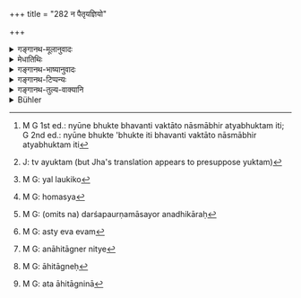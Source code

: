 +++
title = "282 न पैतृयज्ञियो"

+++

<details><summary>गङ्गानथ-मूलानुवादः</summary>

The oblation into fire made in connection with the rite in honour of the Pitṛs has not been prescribed as to be offered into the common fire; and for the Brāhmaṇa who has set up the fire, there is no Śrāddha apart from the Moonless day.—(282)
</details>

<details><summary>मेधातिथिः</summary>

पितृयज्ञाङ्गभूतो **होमः पैतृयज्ञिकः** स **लौकिके** स्मार्ते **ऽग्नौ** **न विधीयते** । शास्त्रेण कर्तव्यतया न चोद्यते । तस्मात् त्रिः संवत्सरस्यानाहिताग्निना कर्तव्यम् । यद्य् अपि त्रिःकृतम् अपि भवत्य् एव कृतं लौकिके ऽग्नौ, तथापि संवत्सरापेक्षया अकृतम् एव तद् भवति । प्रस्थभोजनो हि न्यूने भुक्ते ऽभुक्त इति[^४९३] । अर्थवादतया पूर्वशेषम् इदं पूर्वे व्याचक्षते ।


[^४९३]:
     M G 1st ed.: nyūne bhukte bhavanti vaktāto nāsmābhir atyabhuktam iti; G 2nd ed.: nyūne bhukte 'bhukte iti bhavanti vaktāto nāsmābhir atyabhuktam iti

- इदं तु युक्तम्[^४९४] । यदि लौकिको[^४९५] ऽग्निर् विवाहादाव् अपरिगृहीतस् तस्मिञ् छ्राद्धाङ्गभूतो होमो न कर्तव्य इत्य् उच्यते । होमप्रतिषेधेन च तद्व्यतिरिक्तम् अन्यत् कर्म कर्तव्यम् इत्य् उक्तं भवति । इतरथा परिगृहीताग्नेर् अपि[^४९६] पार्वणश्राद्धाङ्गत्वेन विधानाद् अनग्निकस्य श्राद्धानधिकार एव स्यात् । यथान्धस्याज्यावेक्षणाशक्त्या न दर्शपौर्णमासयोर् अधिकारः[^४९७] । अस्मिंस् तु सति साग्निकस्य होमवत् श्राद्धम् अनग्निकस्य तद्वर्जितम् अपि ज्ञापितं भवति । तथा च "अग्न्यभावे" (म्ध् ३.२०२) इत्य् अस्यायम् एव विषयः ।


[^४९७]:
     M G: (omits na) darśapaurṇamāsayor anadhikāraḥ


[^४९६]:
     M G: homasya


[^४९५]:
     M G: yal laukiko


[^४९४]:
     J: tv ayuktam (but Jha's translation appears to presuppose yuktam)

- <u>ये</u> ऽपि व्याचक्षते पिण्डपितृयज्ञो ऽभिप्रेतः तत्र यो होमः स लौकिके स्मार्ते ऽग्नौ नास्ति, ते ऽपि न युक्तम् आहुः । अस्त्व् एवम्[^४९८] अनाहिताग्निर् नित्यत्वे[^४९९] श्रपयित्वा जुहुयाद् इत्यादि । **न दर्शेण विना श्राद्धं** ग्रहोपरागादाव् आहिताग्निः[^५००] प्रतिषेध इत्य् आहुः । एतत् तु समाचारविरुद्धम् ।


[^५००]:
     M G: āhitāgneḥ


[^४९९]:
     M G: anāhitāgner nitye


[^४९८]:
     M G: asty eva evam

- <u>अन्ये</u> तु पठन्ति- न विना दर्श इत्य् अस्याहिताग्निना[^५०१] मासानुमासिकं कर्तव्यम्, नास्य त्रिःसंवत्सरविधिः । नैवायं पाठो ऽस्तीत्य् <u>अन्ये</u> । 


[^५०१]:
     M G: ata āhitāgninā

- कस् तर्ह्य् अस्यार्थः । दार्शात् श्राद्धाद् अन्यद् आहिताग्नेर् मघाश्राद्धादि न नियमेन भवतीति दार्शम् एव तस्य नियतम् । अनाहिताग्नेस् तु हेमन्तादिविहितान्य् अपि नियतानीति ॥ ३.२७२ ॥
</details>

<details><summary>गङ्गानथ-भाष्यानुवादः</summary>

The ‘Homa,’ ‘oblation into fire,’ offered in connection with the Rite in honour of the Pitṛs is called ‘*Paitṛyajñikahoma*;’—this ‘*has not been prescribed as to be offered into the common*’—*i.e*., the
*Smārta*—‘*fire*.’ That is, the Scriptures do not enjoin it as to be
done in that manner. Hence it follows that the offering of *Śrāddha* ‘three times during the year’ is to be made by one who has not set up the Fire. Though this offering three times would be ‘offering into the common Fire,’ yet it would be as good as ‘*not done*,’ in comparison with what is done throughout the year. For instance, when a man who can eat a seer has eaten less, people are found to say, ‘he has not eaten.’

Older commentators have explained this as a reiterative supplement to what has gone in the preceding verse.

The right view to take, however, appears to be that what is said in the text is that the oblation into Fire, in connection with *Śrāddhas*, should not be offered into the ‘common Fire,’—*i.e*., such fire as has not been set up at marriage or other prescribed times. And this prohibition of the ‘oblation into Fire’ implies that details other than that may be done in the common fire. If such were not the meaning, then, in view of the fact that the ‘oblation into fire,’ offered by the person who has set up the fire, has been prescribed as part of the
*Pārvaṇa-Śrāddha*, the person who has not set up the Fire would not be
entitled to the performance of *Śrāddhas* at all; just as, in view of the fact that the blind person cannot do the ‘looking into the butter,’ he is not entitled to the performance of the *Darśa Pūrṇamāsa* sacrifi-ces. If it be, as we have explained it, then it comes to this that the *Śrāddha* performed by the man who has set up the fire would be accompanied by oblations into fire, while that performed by one. who has not set up the fire would be without such oblations. And in this, case, what is said here falls within what has been said in verse 212 above.

Some people have offered the following explanation:—“What is meant here is the *Piṇḍapitṛyajña*; and the oblation into fire that is offered at this is never offered into the Common Fire.”

Others have said that this is not right, for even so the person who has not set up the Fire might cook the oblation day by day and then offer it.

Others, again, assert that, in view of the phrase, ‘*apart from the Moonless Day*,’ it follows that by the person who has set up the Fire the *Śrāddha* should be offered every month; and that the rule regarding ‘three times in the year’ does not apply to him.

Others, again, have declared that such is not the reading.

What then is the meaning?

The meaning is that, apart from the *Śrāddha* performed on the Moonless Day, no other *Śrāddha*—such as the ‘*Maghā-Śrāddha*,’ and the like—is binding upon him; the former alone being necessary for him. For the person who has not set up the Fire, however, the *Śrāddhas* prescribed in connection with the winter, etc., also are obligatory.—(282)
</details>

<details><summary>गङ्गानथ-टिप्पन्यः</summary>

This verse is quoted in *Smṛtitattva* on p. 174, as laying down that the
Śrāddha during the ‘dark fortnight’ should be preformed on the Moonless
Day;—on p. 35, II, as precluding the offering of Homa-libations in the
ordinary fire;—and again on II, p. 136, to the same effect.

It is quoted in *Vidhānapārijāta* (II, p. 615), which remarks that it
appears as if it were forbidding the performance of Śrāddha by a man
‘with the Fire’ on any but the Moonless Day; and proceeds to note that
some people have taken this to mean that if a Śrāddha happens to fall on
any other day, the man ‘with the Fire’ should do the ‘*saṅkalpa*’ on
that day, but postpone the actual performance till the Moonless Day;—but
trustworthy people have held that what is meant is that for the man
‘with the Fire,’ even if there should arise the necessity of performing
a Śrāddha on another day, he should always wait till the Moonless Day.

This verse is quoted in *Nirṇayasindhu* (p. 111) which remarks that the
first half assigns the reason for what is asserted in the second half.
It quotes three opinions—(1) Some people accept this verse in its
literal sense; (2) ‘our teachers’ hold that it is meant to forbid for
the man ‘with the fire’ the performance of that Śrāddha only which is
done in the form of the ‘*Piṇḍapitṛyajña*’;—(3) ‘our own opinion’ is
that it serves to lay down that if any Śrāddha happens to fall on other
days, the Man ‘with the fire’ should do it on the Moonless Day’;—in
*Puruṣārthacintāmaṇi* (p. 369), which reproduces the note from
*Hemādri*;—in *Hemādri* (Śrāddha, p. 1679) which explains the meaning
as—‘The Agnihotri should not perform any Śrāddha in which the
ritualistic details of the *Darśa-Śrāddha* are not adopted’; that is, he
should perform the Śrāddha only in the manner of the *Darśa-Śrāddha*; it
does *not* mean that ‘he should not perform any Śrāddha except the
Darśa’;—and in *Śrāddhakriyākaumudī* (p. 7), which rejects the view set
forth by *Hemādri*, attributing it to Halāyudha.
</details>

<details><summary>गङ्गानथ-तुल्य-वाक्यानि</summary>

*Viṣṇudharmottara* (Caturvargacintāmaṇi-Śrāddha, p. 2330).—‘One who has
taken to the fire shall make the offerings into the Dakṣiṇāgni; one who
is without the fire shall do it either in the Upasada fire, or, in the
absence of fire, into the hands of a Brāhmaṇa, or in water.’

*Vāyupurāṇa* (Do.).—‘Having kindled either the Dakṣināgni, for purposes
of Homa, or having kindled the ordinary fire simply for the purpose of
having a fire, he shall offer the oblations for the accomplishment of
the rite.’

*Yājñavalkya* (1.97).—‘Every day the householder shall perform the
Smārta rites in the marriage-fire, or in the fire kindled at the time of
inheritance; and the Śrauta rites in the sacrificial fire.’

Do. (1(?).236).—‘When going to pour the oblation into the fire, he shall
take up the food overflowing with butter, and being permitted to go on
with the offering, shall pour the oblation into the fire, in the manner
of the Pitṛyajña.’
</details>

<details><summary>Bühler</summary>

282	The burnt-oblation, offered at a sacrifice to the manes, must not be made in a common fire; a Brahmana who keeps a sacred fire (shall) not (perform) a funeral sacrifice except on the new-moon day.
</details>
